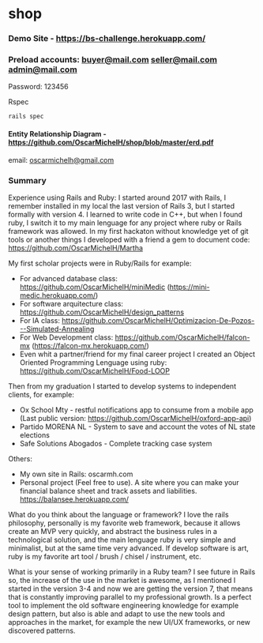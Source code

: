 # shop
### Demo Site - https://bs-challenge.herokuapp.com/
### Preload accounts: buyer@mail.com seller@mail.com admin@mail.com
Password: 123456

Rspec
```
rails spec
```

#### Entity Relationship Diagram - https://github.com/OscarMichelH/shop/blob/master/erd.pdf
email: oscarmichelh@gmail.com



### Summary
Experience using Rails and Ruby:
I started around 2017 with Rails, I remember installed in my local the last version of Rails 3, but I started formally with version 4. I learned to write code in C++, but when I found ruby, I switch it to my main lenguage for any project where ruby or Rails framework was allowed.
In my first hackaton without knowledge yet of git tools or another things I developed with a friend a gem to document code:
https://github.com/OscarMichelH/Martha

My first scholar projects were in Ruby/Rails for example:
- For advanced database class: https://github.com/OscarMichelH/miniMedic (https://mini-medic.herokuapp.com/)
- For software arquitecture class: https://github.com/OscarMichelH/design_patterns
- For IA class: https://github.com/OscarMichelH/Optimizacion-De-Pozos---Simulated-Annealing
- For Web Development class: https://github.com/OscarMichelH/falcon-mx (https://falcon-mx.herokuapp.com/)
- Even whit a partner/friend for my final career project I created an Object Oriented Programming Lenguage using ruby: https://github.com/OscarMichelH/Food-LOOP

Then from my graduation I started to develop systems to independent clients, for example:
- Ox School Mty - restful notifications app to consume from a mobile app (Last public version: https://github.com/OscarMichelH/oxford-app-api)
- Partido MORENA NL - System to save and account the votes of NL state elections
- Safe Solutions Abogados - Complete tracking case system

Others:
- My own site in Rails: oscarmh.com
- Personal project (Feel free to use). A site where you can make your financial balance sheet and track assets and liabilities. https://balansee.herokuapp.com/

What do you think about the language or framework?
I love the rails philosophy, personally is my favorite web framework, because it allows create an MVP very quickly, and abstract the business rules in a technological solution, and the main lenguage ruby is very simple and minimalist, but at the same time very advanced. If develop software is art, ruby is my favorite art tool / brush / chisel / instrument, etc.

What is your sense of working primarily in a Ruby team?
I see future in Rails so, the increase of the use in the market is awesome, as I mentioned I started in the version 3-4 and now we are getting the version 7, that means that is constantly improving parallel to my professional growth. Is a perfect tool to implement the old software engineering knowledge for example design pattern, but also is able and adapt to use the new tools and approaches in the market, for example the new UI/UX frameworks, or new discovered patterns.
